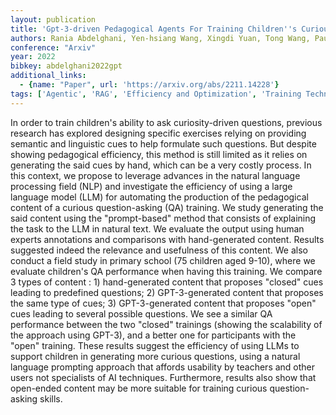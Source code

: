```yaml
---
layout: publication
title: 'Gpt-3-driven Pedagogical Agents For Training Children''s Curious Question-asking Skills'
authors: Rania Abdelghani, Yen-hsiang Wang, Xingdi Yuan, Tong Wang, Pauline Lucas, Hélène Sauzéon, Pierre-yves Oudeyer
conference: "Arxiv"
year: 2022
bibkey: abdelghani2022gpt
additional_links:
  - {name: "Paper", url: 'https://arxiv.org/abs/2211.14228'}
tags: ['Agentic', 'RAG', 'Efficiency and Optimization', 'Training Techniques', 'Model Architecture', 'GPT', 'Prompting', 'Reinforcement Learning']
---
```

In order to train children's ability to ask curiosity-driven questions,
previous research has explored designing specific exercises relying on
providing semantic and linguistic cues to help formulate such questions. But
despite showing pedagogical efficiency, this method is still limited as it
relies on generating the said cues by hand, which can be a very costly process.
In this context, we propose to leverage advances in the natural language
processing field (NLP) and investigate the efficiency of using a large language
model (LLM) for automating the production of the pedagogical content of a
curious question-asking (QA) training. We study generating the said content
using the "prompt-based" method that consists of explaining the task to the LLM
in natural text. We evaluate the output using human experts annotations and
comparisons with hand-generated content. Results suggested indeed the relevance
and usefulness of this content. We also conduct a field study in primary school
(75 children aged 9-10), where we evaluate children's QA performance when
having this training. We compare 3 types of content : 1) hand-generated content
that proposes "closed" cues leading to predefined questions; 2) GPT-3-generated
content that proposes the same type of cues; 3) GPT-3-generated content that
proposes "open" cues leading to several possible questions. We see a similar QA
performance between the two "closed" trainings (showing the scalability of the
approach using GPT-3), and a better one for participants with the "open"
training. These results suggest the efficiency of using LLMs to support
children in generating more curious questions, using a natural language
prompting approach that affords usability by teachers and other users not
specialists of AI techniques. Furthermore, results also show that open-ended
content may be more suitable for training curious question-asking skills.
